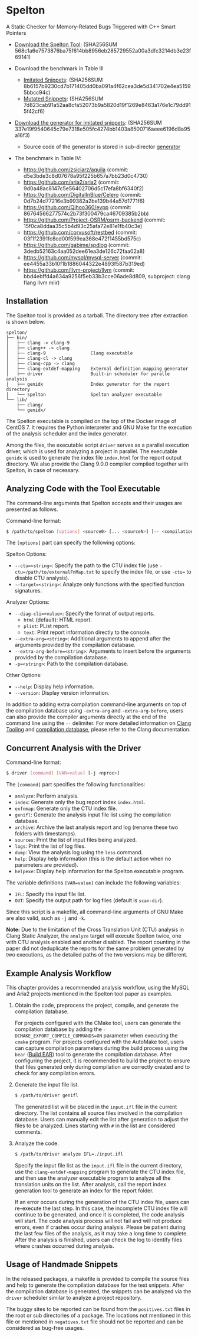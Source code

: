 Spelton
=================

A Static Checker for Memory-Related Bugs Triggered with C++ Smart Pointers

* [Download the Spelton Tool](https://github.com/SQUARE-RG/Spelton/releases/download/ASE-2021/spelton-x86_64-centos7-clang900-ase2021.tar.xz): (SHA256SUM 568c1a6e7573876ba75f614bb8956eb285729552a00a3dfc3214db3e23f69141)

* Download the benchmark in Table III
  - [Imitated Snippets](https://github.com/SQUARE-RG/Spelton/releases/download/ASE-2021/imitated.tar.xz): (SHA256SUM 8b6157b9230cd7b171405dd0ba091a4f62cea3de5d341702e4ea51595bbcc94c)
  - [Mutated Snippets](https://github.com/SQUARE-RG/Spelton/releases/download/ASE-2021/mutated.tar.xz): (SHA256SUM 7d823cab91a52aa8cfa52073b9a5820d19f1269e8463a176e1c79dd915f42cf6)

* [Download the generator for imitated snippets](https://github.com/SQUARE-RG/Spelton/releases/download/ASE-2021/generator-of-imitated-snippets.tar.xz): (SHA256SUM 337e19f9540645c79e7318e505fc4274bb1403a8500716aeee6196d8a95a16f3)
  - Source code of the generator is stored in sub-director [generator](https://github.com/SQUARE-RG/Spelton/tree/main/generator)

* The benchmark in Table IV:
  - https://github.com/zsiciarz/aquila              (commit: d5e3bde3c8d07678a95f225b657a7bb23d0c4730)
  - https://github.com/aria2/aria2                  (commit: 9d0a48ac8147c5e56402706d5c17efa8bf6340f2)
  - https://github.com/DigitalInBlue/Celero         (commit: 0d7b24d77216e3b99382a2be139b44a57d1771f6)
  - https://github.com/Qihoo360/evpp                (commit: 86764566277574c2b73f300479ca46709385b2bb)
  - https://github.com/Project-OSRM/osrm-backend    (commit: 15f0ca8ddaa35c5b4d93c25afa72e81e1fb40c3e)
  - https://github.com/corvusoft/restbed            (commit: 03f1f2391fc8cd00f599ea368e472f1455bd575c)
  - https://github.com/gabime/spdlog                (commit: 3dedb52163c4aa052dee61ea3de126c72faa02a8)
  - https://github.com/mysql/mysql-server           (commit: ee4455a33b10f1b1886044322e4893f587b319ed)
  - https://github.com/llvm-project/llvm            (commit: bbd4ebffd4a634a9256f5eb33b3cce06ade8d809, subproject: clang flang llvm mlir)

Installation
--------------

The Spelton tool is provided as a tarball.
The directory tree after extraction is shown below.

```
spelton/
├── bin/
│   ├── clang -> clang-9
│   ├── clang++ -> clang
│   ├── clang-9                 Clang executable
│   ├── clang-cl -> clang
│   ├── clang-cpp -> clang
│   ├── clang-extdef-mapping    External definition mapping generator
│   ├── driver                  Built-in scheduler for paralle analysis
│   ├── genidx                  Index generator for the report directory
│   └── spelton                 Spelton analyzer executable
└── lib/
    ├── clang/
    └── genidx/
```

The Spelton executable is compiled on the top of the Docker image of CentOS 7. It requires the Python interpreter and GNU Make for the execution of the analysis scheduler and the index generator.

Among the files, the executable script `driver` serves as a parallel execution driver, which is used for analyzing a project in parallel. The executable `genidx` is used to generate the index file `index.html` for the report output directory. We also provide the Clang 9.0.0 compiler compiled together with Spelton, in case of necessary.

Analyzing Code with the Tool Executable
---------------------------

The command-line arguments that Spelton accepts and their usages are presented as follows.

Command-line format:
```sh
$ /path/to/spelton [options] <source0> [... <sourceN>] [-- <compilation arguments>]
```

The `[options]` part can specify the following options:

Spelton Options:
- `--ctu=<string>`: Specify the path to the CTU index file (use `-ctu=/path/to/externalFnMap.txt` to specify the index file, or use `-ctu=` to disable CTU analysis).
- `--target=<string>`: Analyze only functions with the specified function signatures.

Analyzer Options:
- `--diag-cli=<value>`: Specify the format of output reports.
  - `html` (default): HTML report.
  - `plist`: PList report.
  - `text`: Print report information directly to the console.
- `--extra-arg=<string>`: Additional arguments to append after the arguments provided by the compilation database.
- `--extra-arg-before=<string>`: Arguments to insert before the arguments provided by the compilation database.
- `-p=<string>`: Path to the compilation database.

Other Options:
- `--help`: Display help information.
- `--version`: Display version information.

In addition to adding extra compilation command-line arguments on top of the compilation database using `-extra-arg` and `-extra-arg-before`, users can also provide the compiler arguments directly at the end of the command line using the `--` delimiter. For more detailed information on [Clang Tooling](https://releases.llvm.org/9.0.0/tools/clang/docs/HowToSetupToolingForLLVM.html) and [compilation database](https://releases.llvm.org/9.0.0/tools/clang/docs/JSONCompilationDatabase.html), please refer to the Clang documentation.

Concurrent Analysis with the Driver
----------------------------------------

Command-line format:
```sh
$ driver [command] [VAR=value] [-j <nproc>]
```

The `[command]` part specifies the following functionalities:
- `analyze`: Perform analysis.
- `index`: Generate only the bug report index `index.html`.
- `exfnmap`: Generate only the CTU index file.
- `genifl`: Generate the analysis input file list using the compilation database.
- `archive`: Archive the last analysis report and log (rename these two folders with timestamps).
- `sources`: Print the list of input files being analyzed.
- `logs`: Print the list of log files.
- `dump`: View the analysis log using the `less` command.
- `help`: Display help information (this is the default action when no parameters are provided).
- `helpexe`: Display help information for the Spelton executable program.

The variable definitions `[VAR=value]` can include the following variables:
- `IFL`: Specify the input file list.
- `OUT`: Specify the output path for log files (default is `scan-dir`).

Since this script is a makefile, all command-line arguments of GNU Make are also valid, such as `-j` and `-k`.

**Note:** Due to the limitation of the Cross Translation Unit (CTU) analysis in Clang Static Analyzer, the `analyze` target will execute Spelton twice, one with CTU analysis enabled and another disabled. The report counting in the paper did not deduplicate the reports for the same problem generated by two executions, as the detailed paths of the two versions may be different.

Example Analysis Workflow
-------------------------

This chapter provides a recommended analysis workflow, using the MySQL and Aria2 projects mentioned in the Spelton tool paper as examples.

1. Obtain the code, preprocess the project, compile, and generate the compilation database.

   For projects configured with the CMake tool, users can generate the compilation database by adding the `-DCMAKE_EXPORT_COMPILE_COMMANDS=ON` parameter when executing the `cmake` program. For projects configured with the AutoMake tool, users can capture compilation parameters during the build process using the `bear` ([Build EAR](https://github.com/rizsotto/Bear)) tool to generate the compilation database. After configuring the project, it is recommended to build the project to ensure that files generated only during compilation are correctly created and to check for any compilation errors.

2. Generate the input file list.

   ```sh
   $ /path/to/driver genifl
   ```

   The generated list will be placed in the `input.ifl` file in the current directory. The list contains all source files involved in the compilation database. Users can manually edit the list after generation to adjust the files to be analyzed. Lines starting with `#` in the list are considered comments.

3. Analyze the code.

   ```sh
   $ /path/to/driver analyze IFL=./input.ifl
   ```

   Specify the input file list as the `input.ifl` file in the current directory, use the `clang-extdef-mapping` program to generate the CTU index file, and then use the analyzer executable program to analyze all the translation units on the list. After analysis, call the report index generation tool to generate an index for the report folder.

   If an error occurs during the generation of the CTU index file, users can re-execute the last step. In this case, the incomplete CTU index file will continue to be generated, and once it is completed, the code analysis will start. The code analysis process will not fail and will not produce errors, even if crashes occur during analysis. Please be patient during the last few files of the analysis, as it may take a long time to complete. After the analysis is finished, users can check the log to identify files where crashes occurred during analysis.

Usage of Handmade Snippets
---------------------------

In the released packages, a makefile is provided to compile the source files and help to generate the compilation database for the test snippets. After the compilation database is generated, the snippets can be analyzed via the `driver` scheduler similar to analyze a project repository.

The buggy sites to be reported can be found from the `positives.txt` files in the root or sub directories of a package. The locations not mentioned in this file or mentioned in `negatives.txt` file should not be reported and can be considered as bug-free usages.
